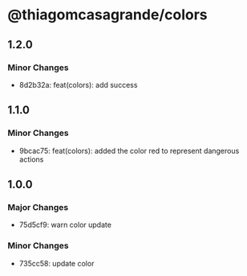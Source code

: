 # @thiagomcasagrande/colors

## 1.2.0

### Minor Changes

- 8d2b32a: feat(colors): add success

## 1.1.0

### Minor Changes

- 9bcac75: feat(colors): added the color red to represent dangerous actions

## 1.0.0

### Major Changes

- 75d5cf9: warn color update

### Minor Changes

- 735cc58: update color
